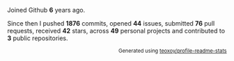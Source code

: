 Joined Github **6** years ago.

Since then I pushed **1876** commits, opened **44** issues, submitted **76** pull requests, received **42** stars, across **49** personal projects and contributed to **3** public repositories.

<p align="right"><sub>Generated using <a href="https://github.com/marketplace/actions/profile-readme-stats">teoxoy/profile-readme-stats</a></sub></p>
